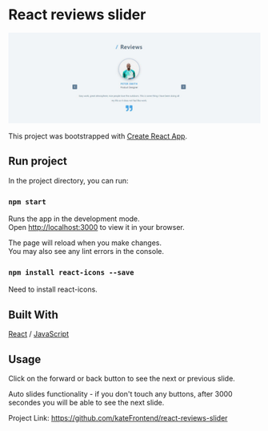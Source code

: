 # React reviews slider

<div>
  <img src="03.JPG" alt="image" width="auto">
</div>

This project was bootstrapped with [Create React App](https://github.com/facebook/create-react-app).

## Run project

In the project directory, you can run:

### `npm start`

Runs the app in the development mode.\
Open [http://localhost:3000](http://localhost:3000) to view it in your browser.

The page will reload when you make changes.\
You may also see any lint errors in the console.

### `npm install react-icons --save`

Need to install react-icons.

## Built With

[React](https://reactjs.org/) / [JavaScript](https://www.w3schools.com/js/)
 
<!-- USAGE EXAMPLES -->
## Usage

<p>Click on the forward or back button to see the next or previous slide.</p>
<p>Auto slides functionality - if you don't touch any buttons, after 3000 secondes you will be able to see the next slide.</p>

Project Link: https://github.com/kateFrontend/react-reviews-slider